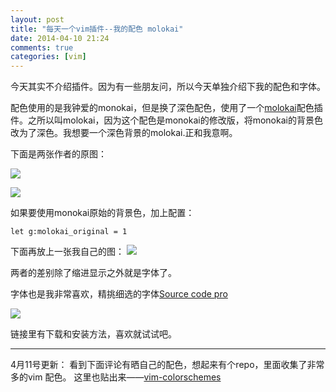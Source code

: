 ```yaml
---
layout: post
title: "每天一个vim插件--我的配色 molokai"
date: 2014-04-10 21:24
comments: true
categories: [vim]
---
```


今天其实不介绍插件。因为有一些朋友问，所以今天单独介绍下我的配色和字体。

配色使用的是我钟爱的monokai，但是换了深色配色，使用了一个[molokai](https://github.com/tomasr/molokai)配色插件。之所以叫molokai，因为这个配色是monokai的修改版，将monokai的背景色改为了深色。我想要一个深色背景的molokai.正和我意啊。

下面是两张作者的原图：
<!--more-->

![](http://www.winterdom.com/weblog/content/binary/WindowsLiveWriter/MolokaiforVim_8602/molokai_normal_small_3.png)

![](http://www.winterdom.com/weblog/content/binary/WindowsLiveWriter/MolokaiforVim_8602/molokai_original_small_3.png)

如果要使用monokai原始的背景色，加上配置：

```
let g:molokai_original = 1
```

下面再放上一张我自己的图：
![](http://ww1.sinaimg.cn/large/69d56e38gw1efatpzm085j21kw0zrdnu.jpg)


两者的差别除了缩进显示之外就是字体了。

字体也是我非常喜欢，精挑细选的字体[Source code pro](https://github.com/adobe/source-code-pro)

![](http://ww2.sinaimg.cn/large/69d56e38gw1efatye9ls3j20lw0haacp.jpg)

链接里有下载和安装方法，喜欢就试试吧。

---------
4月11号更新：
看到下面评论有晒自己的配色，想起来有个repo，里面收集了非常多的vim 配色。
这里也贴出来——[vim-colorschemes](https://github.com/flazz/vim-colorschemes)
